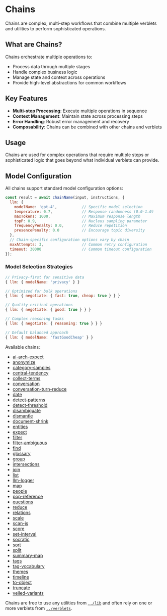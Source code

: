 # Chains

Chains are complex, multi-step workflows that combine multiple verblets and utilities to perform sophisticated operations.

## What are Chains?

Chains orchestrate multiple operations to:
- Process data through multiple stages
- Handle complex business logic
- Manage state and context across operations
- Provide high-level abstractions for common workflows

## Key Features

- **Multi-step Processing**: Execute multiple operations in sequence
- **Context Management**: Maintain state across processing steps
- **Error Handling**: Robust error management and recovery
- **Composability**: Chains can be combined with other chains and verblets

## Usage

Chains are used for complex operations that require multiple steps or sophisticated logic that goes beyond what individual verblets can provide.

## Model Configuration

All chains support standard model configuration options:

```javascript
const result = await chainName(input, instructions, {
  llm: {
    modelName: 'gpt-4',           // Specific model selection
    temperature: 0.7,             // Response randomness (0.0-1.0)
    maxTokens: 1000,              // Maximum response length
    topP: 0.9,                    // Nucleus sampling parameter
    frequencyPenalty: 0.0,        // Reduce repetition
    presencePenalty: 0.0          // Encourage topic diversity
  },
  // Chain-specific configuration options vary by chain
  maxAttempts: 3,                 // Common retry configuration
  timeout: 30000                  // Common timeout configuration
});
```

### Model Selection Strategies

```javascript
// Privacy-first for sensitive data
{ llm: { modelName: 'privacy' } }

// Optimized for bulk operations
{ llm: { negotiate: { fast: true, cheap: true } } }

// Quality-critical operations
{ llm: { negotiate: { good: true } } }

// Complex reasoning tasks
{ llm: { negotiate: { reasoning: true } } }

// Default balanced approach
{ llm: { modelName: 'fastGoodCheap' } }
```

Available chains:

- [ai-arch-expect](./ai-arch-expect)
- [anonymize](./anonymize)
- [category-samples](./category-samples)
- [central-tendency](./central-tendency)
- [collect-terms](./collect-terms)
- [conversation](./conversation)
- [conversation-turn-reduce](./conversation-turn-reduce)
- [date](./date)
- [detect-patterns](./detect-patterns)
- [detect-threshold](./detect-threshold)
- [disambiguate](./disambiguate)
- [dismantle](./dismantle)
- [document-shrink](./document-shrink)
- [entities](./entities)
- [expect](./expect)
- [filter](./filter)
- [filter-ambiguous](./filter-ambiguous)
- [find](./find)
- [glossary](./glossary)
- [group](./group)
- [intersections](./intersections)
- [join](./join)
- [list](./list)
- [llm-logger](./llm-logger)
- [map](./map)
- [people](./people)
- [pop-reference](./pop-reference)
- [questions](./questions)
- [reduce](./reduce)
- [relations](./relations)
- [scale](./scale)
- [scan-js](./scan-js)
- [score](./score)
- [set-interval](./set-interval)
- [socratic](./socratic)
- [sort](./sort)
- [split](./split)
- [summary-map](./summary-map)
- [tags](./tags)
- [tag-vocabulary](./tag-vocabulary)
- [themes](./themes)
- [timeline](./timeline)
- [to-object](./to-object)
- [truncate](./truncate)
- [veiled-variants](./veiled-variants)

Chains are free to use any utilities from [`../lib`](../lib/README.md) and often rely on one or more verblets from [`../verblets`](../verblets/README.md).

